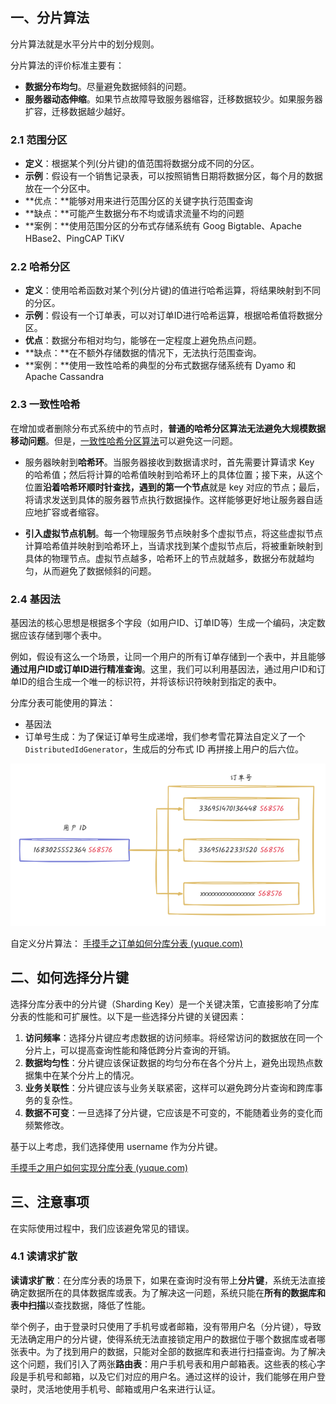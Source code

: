 ## 一、分片算法

分片算法就是水平分片中的划分规则。

分片算法的评价标准主要有：

- **数据分布均匀**。尽量避免数据倾斜的问题。
- **服务器动态伸缩**。如果节点故障导致服务器缩容，迁移数据较少。如果服务器扩容，迁移数据越少越好。



### 2.1 范围分区

- **定义**：根据某个列(分片键)的值范围将数据分成不同的分区。
- **示例**：假设有一个销售记录表，可以按照销售日期将数据分区，每个月的数据放在一个分区中。
- **优点：**能够对用来进行范围分区的关键字执行范围查询
- **缺点：**可能产生数据分布不均或请求流量不均的问题
- **案例：**使用范围分区的分布式存储系统有 Goog Bigtable、Apache HBase2、PingCAP TiKV



### 2.2 哈希分区

- **定义**：使用哈希函数对某个列(分片键)的值进行哈希运算，将结果映射到不同的分区。
- **示例**：假设有一个订单表，可以对订单ID进行哈希运算，根据哈希值将数据分区。
- **优点**：数据分布相对均匀，能够在一定程度上避免热点问题。
- **缺点：**在不额外存储数据的情况下，无法执行范围查询。
- **案例：**使用一致性哈希的典型的分布式数据存储系统有 Dyamo 和 Apache Cassandra



### 2.3 一致性哈希

在增加或者删除分布式系统中的节点时，**普通的哈希分区算法无法避免大规模数据移动问题**。但是，[一致性哈希分区算法](https://developer.aliyun.com/article/1082388)可以避免这一问题。

- 服务器映射到**哈希环**。当服务器接收到数据请求时，首先需要计算请求 Key 的哈希值；然后将计算的哈希值映射到哈希环上的具体位置；接下来，从这个位置**沿着哈希环顺时针查找，遇到的第一个节点**就是 key 对应的节点；最后，将请求发送到具体的服务器节点执行数据操作。这样能够更好地让服务器自适应地扩容或者缩容。

- **引入虚拟节点机制**。每一个物理服务节点映射多个虚拟节点，将这些虚拟节点计算哈希值并映射到哈希环上，当请求找到某个虚拟节点后，将被重新映射到具体的物理节点。虚拟节点越多，哈希环上的节点就越多，数据分布就越均匀，从而避免了数据倾斜的问题。





### 2.4 基因法

基因法的核心思想是根据多个字段（如用户ID、订单ID等）生成一个编码，决定数据应该存储到哪个表中。

例如，假设有这么一个场景，让同一个用户的所有订单存储到一个表中，并且能够**通过用户ID或订单ID进行精准查询**。这里，我们可以利用基因法，通过用户ID和订单ID的组合生成一个唯一的标识符，并将该标识符映射到指定的表中。



分库分表可能使用的算法：

- 基因法
- 订单号生成：为了保证订单号生成递增，我们参考雪花算法自定义了一个 `DistributedIdGenerator`，生成后的分布式 ID 再拼接上用户的后六位。

![image-20241119141354410](images/image-20241119141354410.png)



自定义分片算法： [手摸手之订单如何分库分表 (yuque.com)](https://www.yuque.com/magestack/12306/dyr1d4r3me19gg7l#wECos)





## 二、如何选择分片键



选择分库分表中的分片键（Sharding Key）是一个关键决策，它直接影响了分库分表的性能和可扩展性。以下是一些选择分片键的关键因素：

1. **访问频率**：选择分片键应考虑数据的访问频率。将经常访问的数据放在同一个分片上，可以提高查询性能和降低跨分片查询的开销。
2. **数据均匀性**：分片键应该保证数据的均匀分布在各个分片上，避免出现热点数据集中在某个分片上的情况。
3. **业务关联性**：分片键应该与业务关联紧密，这样可以避免跨分片查询和跨库事务的复杂性。
4. **数据不可变**：一旦选择了分片键，它应该是不可变的，不能随着业务的变化而频繁修改。

基于以上考虑，我们选择使用 username 作为分片键。



[手摸手之用户如何实现分库分表 (yuque.com)](https://www.yuque.com/magestack/12306/pb98neetmww1rr9y#oSTEl)



## 三、注意事项

在实际使用过程中，我们应该避免常见的错误。

### 4.1 读请求扩散

**读请求扩散**：在分库分表的场景下，如果在查询时没有带上**分片键**，系统无法直接确定数据所在的具体数据库或表。为了解决这一问题，系统只能在**所有的数据库和表中扫描**以查找数据，降低了性能。

举个例子，由于登录时只使用了手机号或者邮箱，没有带用户名（分片键），导致无法确定用户的分片键，使得系统无法直接锁定用户的数据位于哪个数据库或者哪张表中。为了找到用户的数据，只能对全部的数据库和表进行扫描查询。为了解决这个问题，我们引入了两张**路由表**：用户手机号表和用户邮箱表。这些表的核心字段是手机号和邮箱，以及它们对应的用户名。通过这样的设计，我们能够在用户登录时，灵活地使用手机号、邮箱或用户名来进行认证。



